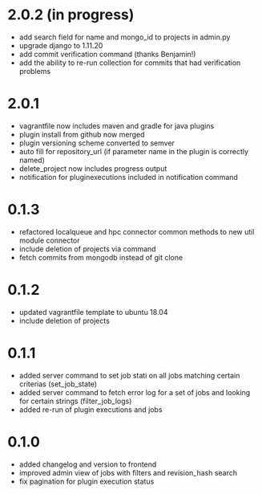 # 2.0.2 (in progress)
- add search field for name and mongo_id to projects in admin.py
- upgrade django to 1.11.20
- add commit verification command (thanks Benjamin!)
- add the ability to re-run collection for commits that had verification problems

# 2.0.1
- vagrantfile now includes maven and gradle for java plugins
- plugin install from github now merged
- plugin versioning scheme converted to semver
- auto fill for repository_url (if parameter name in the plugin is correctly named)
- delete_project now includes progress output
- notification for pluginexecutions included in notification command

# 0.1.3
- refactored localqueue and hpc connector common methods to new util module connector
- include deletion of projects via command
- fetch commits from mongodb instead of git clone

# 0.1.2
- updated vagrantfile template to ubuntu 18.04
- include deletion of projects

# 0.1.1
- added server command to set job stati on all jobs matching certain criterias (set_job_state)
- added server command to fetch error log for a set of jobs and looking for certain strings (filter_job_logs)
- added re-run of plugin executions and jobs

# 0.1.0
- added changelog and version to frontend
- improved admin view of jobs with filters and revision_hash search
- fix pagination for plugin execution status